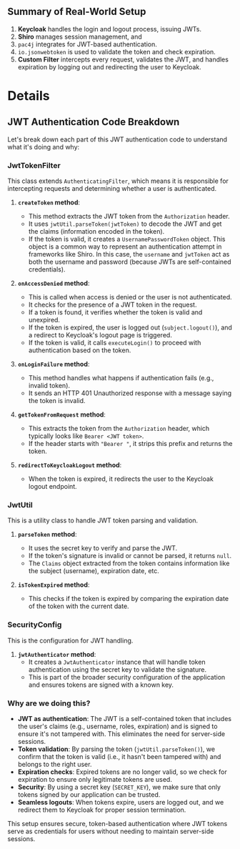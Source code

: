 ## Summary of Real-World Setup

1. **Keycloak** handles the login and logout process, issuing JWTs.
2. **Shiro** manages session management, and
3. `pac4j` integrates for JWT-based authentication.
3. `io.jsonwebtoken` is used to validate the token and check expiration.
4. **Custom Filter** intercepts every request, validates the JWT, and handles expiration by logging out and redirecting the user to Keycloak.

# Details

## JWT Authentication Code Breakdown

Let's break down each part of this JWT authentication code to understand what it's doing and why:

### JwtTokenFilter
This class extends `AuthenticatingFilter`, which means it is responsible for intercepting requests and determining whether a user is authenticated.

1. **`createToken` method**:
   - This method extracts the JWT token from the `Authorization` header.
   - It uses `jwtUtil.parseToken(jwtToken)` to decode the JWT and get the claims (information encoded in the token).
   - If the token is valid, it creates a `UsernamePasswordToken` object. This object is a common way to represent an authentication attempt in frameworks like Shiro. In this case, the `username` and `jwtToken` act as both the username and password (because JWTs are self-contained credentials).

2. **`onAccessDenied` method**:
   - This is called when access is denied or the user is not authenticated.
   - It checks for the presence of a JWT token in the request.
   - If a token is found, it verifies whether the token is valid and unexpired.
   - If the token is expired, the user is logged out (`subject.logout()`), and a redirect to Keycloak's logout page is triggered.
   - If the token is valid, it calls `executeLogin()` to proceed with authentication based on the token.

3. **`onLoginFailure` method**:
   - This method handles what happens if authentication fails (e.g., invalid token).
   - It sends an HTTP 401 Unauthorized response with a message saying the token is invalid.

4. **`getTokenFromRequest` method**:
   - This extracts the token from the `Authorization` header, which typically looks like `Bearer <JWT token>`.
   - If the header starts with `"Bearer "`, it strips this prefix and returns the token.

5. **`redirectToKeycloakLogout` method**:
   - When the token is expired, it redirects the user to the Keycloak logout endpoint.

### JwtUtil
This is a utility class to handle JWT token parsing and validation.

1. **`parseToken` method**:
   - It uses the secret key to verify and parse the JWT.
   - If the token's signature is invalid or cannot be parsed, it returns `null`.
   - The `Claims` object extracted from the token contains information like the subject (username), expiration date, etc.

2. **`isTokenExpired` method**:
   - This checks if the token is expired by comparing the expiration date of the token with the current date.

### SecurityConfig
This is the configuration for JWT handling.

1. **`jwtAuthenticator` method**:
   - It creates a `JwtAuthenticator` instance that will handle token authentication using the secret key to validate the signature.
   - This is part of the broader security configuration of the application and ensures tokens are signed with a known key.

### Why are we doing this?
- **JWT as authentication**: The JWT is a self-contained token that includes the user's claims (e.g., username, roles, expiration) and is signed to ensure it's not tampered with. This eliminates the need for server-side sessions.
- **Token validation**: By parsing the token (`jwtUtil.parseToken()`), we confirm that the token is valid (i.e., it hasn't been tampered with) and belongs to the right user.
- **Expiration checks**: Expired tokens are no longer valid, so we check for expiration to ensure only legitimate tokens are used.
- **Security**: By using a secret key (`SECRET_KEY`), we make sure that only tokens signed by our application can be trusted.
- **Seamless logouts**: When tokens expire, users are logged out, and we redirect them to Keycloak for proper session termination.

This setup ensures secure, token-based authentication where JWT tokens serve as credentials for users without needing to maintain server-side sessions.

<br>
